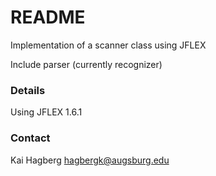 # README #

Implementation of a scanner class using JFLEX

Include parser (currently recognizer)

### Details ###

Using JFLEX 1.6.1

### Contact ###

Kai Hagberg
hagbergk@augsburg.edu
